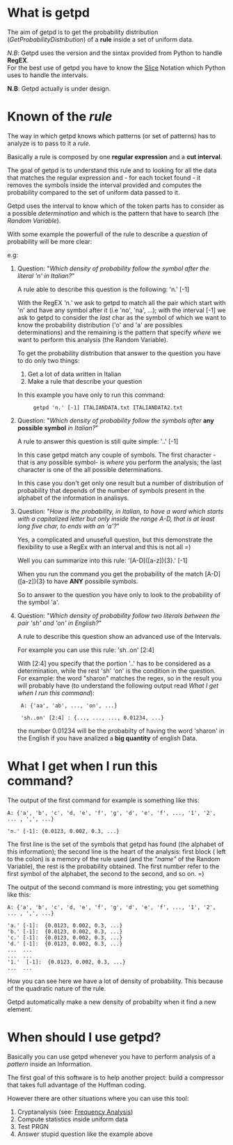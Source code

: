 What is getpd
==============

The aim of getpd is to get the probability distribution (*GetProbabilityDistribution*) of a **rule** inside a set of uniform data.


*N.B*: Getpd uses the version and the sintax provided from Python to handle **RegEX**. <br>
For the best use of getpd you have to know the [Slice](http://en.wikipedia.org/wiki/Array_slicing#1991:_Python) Notation which Python uses to handle the intervals.

**N.B**: Getpd actually is under design.

Known of the *rule*
==================

The way in which getpd knows which patterns (or set of patterns) has to analyze is to pass to it a *rule*.

Basically a rule is composed by one **regular expression** and a **cut interval**.

The goal of getpd is to understand this rule and to looking for all the data that matches the regular expression and - for each tocket found - it removes the symbols inside the interval provided and computes the probability compared to the set of uniform data passed to it.

Getpd uses the interval to know which of the token parts has to consider as a possible *determination* and which is the pattern that have to search (the *Random Variable*).

With some example the powerfull of the rule to describe a *question* of probability will be more clear:

e.g:

1. Question: "*Which density of probability follow the symbol after the literal 'n' in Italian?*"

     A rule able to describe this question is the following: 'n.' [-1]

     With the RegEX *'n.'* we ask to getpd to match all the pair which start with 'n' and have any symbol after it (i.e 'no', 'na', ...); with the interval [-1] we ask to getpd to consider the *last* char as the symbol of which we want to know the probability distribution ('o' and 'a' are possibles determinations) and the remaining is the pattern that specify *where* we want to perform this analysis (the Random Variable).

     To get the probability distribution that answer to the question you have to do only two things:

   1. Get a lot of data written in Italian
   2. Make a rule that describe your question

    In this example you have only to run this command:

            getpd 'n.' [-1] ITALIANDATA.txt ITALIANDATA2.txt

2. Question: "*Which density of probability follow the symbols after* **any possible symbol** *in Italian?*"

    A rule to answer this question is still quite simple: '..' [-1]

    In this case getpd match any couple of symbols.
    The first character -that is any possible symbol- is *where* you perform the analysis; the last character is one of the all possible determinations.

    In this case you don't get only one result but a number of distribution of probability that depends of the number of symbols     present in the alphabet of the information in analisys.

3. Question: "*How is the probability, in Italian, to have a word which starts with a capitalized letter but only inside the range A-D, that is at least long five char, to ends with an 'a'?*"

    Yes, a complicated and unusefull question, but this demonstrate the flexibility to use a RegEx with an interval and this is not all =)

    Well you can summarize into this rule: '\[A-D]([a-z]){3}.' [-1]

    When you run the command you get the probability of the match \[A-D]([a-z]){3} to have **ANY** possibile symbols.

    So to answer to the question you have only to look to the probability of the symbol 'a'.

4. Question: "*Which density of probability follow two literals between the pair 'sh' and 'on' in English?*"

    A rule to describe this question show an advanced use of the Intervals.

    For example you can use this rule: 'sh..on' [2:4]

    With [2:4] you specify that the portion '..' has to be considered as a determination, while the rest 'sh' 'on' is the condition in the question.
    For example: the word "sharon" matches the regex, so in the result you will probably have (to understand the following output read *What I get when I run this command*):

        A: {'aa', 'ab', ..., 'on', ...}

        'sh..on' [2:4] : {..., ..., ..., 0.01234, ...}

    the number 0.01234 will be the probabilty of having the word 'sharon' in the English if you have analized a **big quantity**
    of english Data.

What I get when I run this command?
===================================

The output of the first command for example is something like this:

    A: {'a', 'b', 'c', 'd, 'e', 'f', 'g', 'd', 'e', 'f', ..., '1', '2', ... , ',', ...}

    'n.' [-1]: {0.0123, 0.002, 0.3, ...}

The first line is the set of the symbols that getpd has found (the alphabet of this information); the second line is the heart of the analysis: first block ( left to the colon) is a memory of the rule used (and the *"name"* of the Random Variable), the rest is the probability obtained.
The first number refer to the first symbol of the alphabet, the second to the second, and so on. =)

The output of the second command is more intresting; you get something like this:

    A: {'a', 'b', 'c', 'd, 'e', 'f', 'g', 'd', 'e', 'f', ..., '1', '2', ... , ',', ...}

    'a.' [-1]:  {0.0123, 0.002, 0.3, ...}
    'b.' [-1]:  {0.0123, 0.002, 0.3, ...}
    'c.' [-1]:  {0.0123, 0.002, 0.3, ...}
    'd.' [-1]:  {0.0123, 0.002, 0.3, ...}
    ...  ...
    ...  ...
    '1.'  [-1]:  {0.0123, 0.002, 0.3, ...}
    ...  ...

How you can see here we have a lot of density of probability. This because of the quadratic nature of the rule.

Getpd automatically make a new density of probabilty when it find a new element.

When should I use getpd?
========================

Basically you can use getpd whenever you have to perform analysis of a *pattern* inside an Information.

The first goal of this software is to help another project: build a compressor that takes full advantage of the Huffman coding.

However there are other situations where you can use this tool:

1. Cryptanalysis (see: [Frequency Analysis](http://en.wikipedia.org/wiki/Frequency_analysis))
2. Compute statistics inside uniform data
3. Test PRGN
4444. Answer stupid question like the example above

